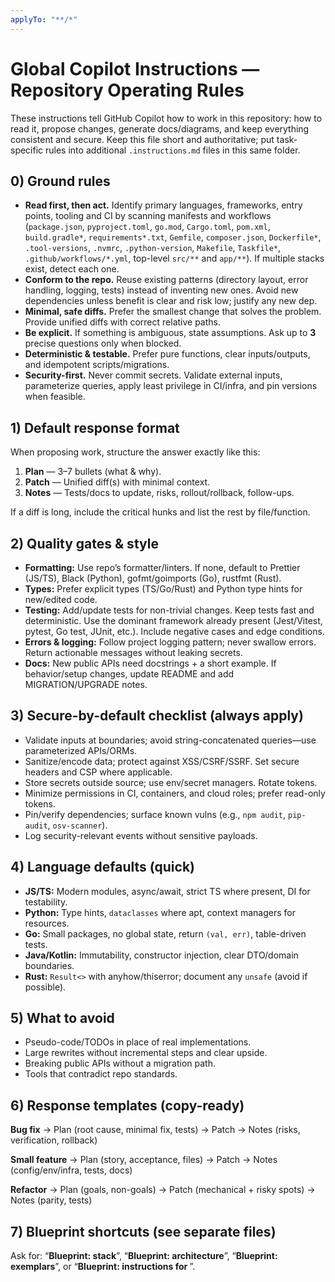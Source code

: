 ```yaml
---
applyTo: "**/*"
---
```

# Global Copilot Instructions — Repository Operating Rules

These instructions tell GitHub Copilot how to work in this repository: how to read it, propose changes, generate docs/diagrams, and keep everything consistent and secure. Keep this file short and authoritative; put task-specific rules into additional `.instructions.md` files in this same folder.

## 0) Ground rules
- **Read first, then act.** Identify primary languages, frameworks, entry points, tooling and CI by scanning manifests and workflows (`package.json`, `pyproject.toml`, `go.mod`, `Cargo.toml`, `pom.xml`, `build.gradle*`, `requirements*.txt`, `Gemfile`, `composer.json`, `Dockerfile*`, `.tool-versions`, `.nvmrc`, `.python-version`, `Makefile`, `Taskfile*`, `.github/workflows/*.yml`, top-level `src/**` and `app/**`). If multiple stacks exist, detect each one.
- **Conform to the repo.** Reuse existing patterns (directory layout, error handling, logging, tests) instead of inventing new ones. Avoid new dependencies unless benefit is clear and risk low; justify any new dep.
- **Minimal, safe diffs.** Prefer the smallest change that solves the problem. Provide unified diffs with correct relative paths.
- **Be explicit.** If something is ambiguous, state assumptions. Ask up to **3** precise questions only when blocked.
- **Deterministic & testable.** Prefer pure functions, clear inputs/outputs, and idempotent scripts/migrations.
- **Security-first.** Never commit secrets. Validate external inputs, parameterize queries, apply least privilege in CI/infra, and pin versions when feasible.

## 1) Default response format
When proposing work, structure the answer exactly like this:
1. **Plan** — 3–7 bullets (what & why).
2. **Patch** — Unified diff(s) with minimal context.
3. **Notes** — Tests/docs to update, risks, rollout/rollback, follow-ups.

If a diff is long, include the critical hunks and list the rest by file/function.

## 2) Quality gates & style
- **Formatting:** Use repo’s formatter/linters. If none, default to Prettier (JS/TS), Black (Python), gofmt/goimports (Go), rustfmt (Rust).
- **Types:** Prefer explicit types (TS/Go/Rust) and Python type hints for new/edited code.
- **Testing:** Add/update tests for non-trivial changes. Keep tests fast and deterministic. Use the dominant framework already present (Jest/Vitest, pytest, Go test, JUnit, etc.). Include negative cases and edge conditions.
- **Errors & logging:** Follow project logging pattern; never swallow errors. Return actionable messages without leaking secrets.
- **Docs:** New public APIs need docstrings + a short example. If behavior/setup changes, update README and add MIGRATION/UPGRADE notes.

## 3) Secure-by-default checklist (always apply)
- Validate inputs at boundaries; avoid string-concatenated queries—use parameterized APIs/ORMs.
- Sanitize/encode data; protect against XSS/CSRF/SSRF. Set secure headers and CSP where applicable.
- Store secrets outside source; use env/secret managers. Rotate tokens.
- Minimize permissions in CI, containers, and cloud roles; prefer read-only tokens.
- Pin/verify dependencies; surface known vulns (e.g., `npm audit`, `pip-audit`, `osv-scanner`).
- Log security-relevant events without sensitive payloads.

## 4) Language defaults (quick)
- **JS/TS:** Modern modules, async/await, strict TS where present, DI for testability.
- **Python:** Type hints, `dataclasses` where apt, context managers for resources.
- **Go:** Small packages, no global state, return `(val, err)`, table-driven tests.
- **Java/Kotlin:** Immutability, constructor injection, clear DTO/domain boundaries.
- **Rust:** `Result<>` with anyhow/thiserror; document any `unsafe` (avoid if possible).

## 5) What to avoid
- Pseudo-code/TODOs in place of real implementations.
- Large rewrites without incremental steps and clear upside.
- Breaking public APIs without a migration path.
- Tools that contradict repo standards.

## 6) Response templates (copy-ready)
**Bug fix** → Plan (root cause, minimal fix, tests) → Patch → Notes (risks, verification, rollback)

**Small feature** → Plan (story, acceptance, files) → Patch → Notes (config/env/infra, tests, docs)

**Refactor** → Plan (goals, non-goals) → Patch (mechanical + risky spots) → Notes (parity, tests)

## 7) Blueprint shortcuts (see separate files)
Ask for: “**Blueprint: stack**”, “**Blueprint: architecture**”, “**Blueprint: exemplars**”, or “**Blueprint: instructions for <path>**”.
